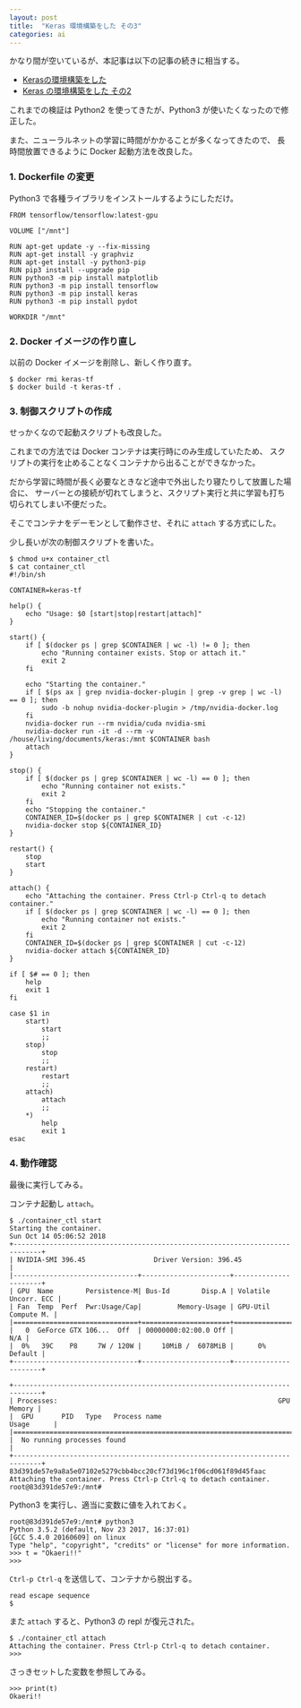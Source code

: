 ```yaml
---
layout: post
title:  "Keras 環境構築をした その3"
categories: ai
---
```


かなり間が空いているが、本記事は以下の記事の続きに相当する。

- [Kerasの環境構築をした](https://kikei.github.io/ai/2017/03/04/keras.html)
- [Keras の環境構築をした その2](https://kikei.github.io/ai/2017/07/28/keras2.html)

これまでの検証は Python2 を使ってきたが、Python3 が使いたくなったので修正した。

また、ニューラルネットの学習に時間がかかることが多くなってきたので、
長時間放置できるように Docker 起動方法を改良した。

### 1. Dockerfile の変更

Python3 で各種ライブラリをインストールするようにしただけ。

```shell
FROM tensorflow/tensorflow:latest-gpu

VOLUME ["/mnt"]

RUN apt-get update -y --fix-missing
RUN apt-get install -y graphviz 
RUN apt-get install -y python3-pip
RUN pip3 install --upgrade pip
RUN python3 -m pip install matplotlib
RUN python3 -m pip install tensorflow
RUN python3 -m pip install keras
RUN python3 -m pip install pydot

WORKDIR "/mnt"
```

### 2. Docker イメージの作り直し

以前の Docker イメージを削除し、新しく作り直す。

```shell
$ docker rmi keras-tf
$ docker build -t keras-tf .
```

### 3. 制御スクリプトの作成

せっかくなので起動スクリプトも改良した。

これまでの方法では Docker コンテナは実行時にのみ生成していたため、
スクリプトの実行を止めることなくコンテナから出ることができなかった。

だから学習に時間が長く必要なときなど途中で外出したり寝たりして放置した場合に、
サーバーとの接続が切れてしまうと、スクリプト実行と共に学習も打ち切られてしまい不便だった。

そこでコンテナをデーモンとして動作させ、それに `attach` する方式にした。

少し長いが次の制御スクリプトを書いた。

```shell
$ chmod u+x container_ctl
$ cat container_ctl
#!/bin/sh 

CONTAINER=keras-tf

help() {
	echo "Usage: $0 [start|stop|restart|attach]"
}

start() {
	if [ $(docker ps | grep $CONTAINER | wc -l) != 0 ]; then
		echo "Running container exists. Stop or attach it."
		exit 2
	fi

	echo "Starting the container."	
	if [ $(ps ax | grep nvidia-docker-plugin | grep -v grep | wc -l) == 0 ]; then
		sudo -b nohup nvidia-docker-plugin > /tmp/nvidia-docker.log
	fi
	nvidia-docker run --rm nvidia/cuda nvidia-smi
	nvidia-docker run -it -d --rm -v /house/living/documents/keras:/mnt $CONTAINER bash
	attach
}

stop() {
	if [ $(docker ps | grep $CONTAINER | wc -l) == 0 ]; then
		echo "Running container not exists."
		exit 2
	fi
	echo "Stopping the container."
	CONTAINER_ID=$(docker ps | grep $CONTAINER | cut -c-12)
	nvidia-docker stop ${CONTAINER_ID} 
}

restart() {
	stop
	start
}

attach() {
	echo "Attaching the container. Press Ctrl-p Ctrl-q to detach container."
	if [ $(docker ps | grep $CONTAINER | wc -l) == 0 ]; then
		echo "Running container not exists."
		exit 2
	fi
	CONTAINER_ID=$(docker ps | grep $CONTAINER | cut -c-12)
	nvidia-docker attach ${CONTAINER_ID}
}

if [ $# == 0 ]; then
	help
	exit 1
fi

case $1 in
	start)
		start
		;;
	stop)
		stop
		;;
	restart)
		restart
		;;
	attach)
		attach
		;;
	*)
		help
		exit 1
esac
```

### 4. 動作確認

最後に実行してみる。

コンテナ起動し `attach`。

```shell
$ ./container_ctl start
Starting the container.
Sun Oct 14 05:06:52 2018
+-----------------------------------------------------------------------------+
| NVIDIA-SMI 396.45                 Driver Version: 396.45                    |
|-------------------------------+----------------------+----------------------+
| GPU  Name        Persistence-M| Bus-Id        Disp.A | Volatile Uncorr. ECC |
| Fan  Temp  Perf  Pwr:Usage/Cap|         Memory-Usage | GPU-Util  Compute M. |
|===============================+======================+======================|
|   0  GeForce GTX 106...  Off  | 00000000:02:00.0 Off |                  N/A |
|  0%   39C    P8     7W / 120W |     10MiB /  6078MiB |      0%      Default |
+-------------------------------+----------------------+----------------------+
                                                                               
+-----------------------------------------------------------------------------+
| Processes:                                                       GPU Memory |
|  GPU       PID   Type   Process name                             Usage      |
|=============================================================================|
|  No running processes found                                                 |
+-----------------------------------------------------------------------------+
83d391de57e9a8a5e07102e5279cbb4bcc20cf73d196c1f06cd061f89d45faac
Attaching the container. Press Ctrl-p Ctrl-q to detach container.
root@83d391de57e9:/mnt# 
```

Python3 を実行し、適当に変数に値を入れておく。

```shell
root@83d391de57e9:/mnt# python3
Python 3.5.2 (default, Nov 23 2017, 16:37:01) 
[GCC 5.4.0 20160609] on linux
Type "help", "copyright", "credits" or "license" for more information.
>>> t = "Okaeri!!"
>>> 
```

`Ctrl-p Ctrl-q` を送信して、コンテナから脱出する。

```shell
read escape sequence
$ 
```

また `attach` すると、Python3 の repl が復元された。

```shell
$ ./container_ctl attach
Attaching the container. Press Ctrl-p Ctrl-q to detach container.
>>>
```

さっきセットした変数を参照してみる。

```shell
>>> print(t)
Okaeri!!
```
